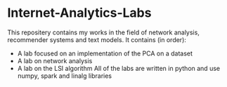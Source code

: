 # Internet-Analytics-Labs

This repositery contains my works in the field of network analysis, recommender systems and text models. It contains (in order):
- A lab focused on an implementation of the PCA on a dataset
- A lab on network analysis
- A lab on the LSI algorithm
All of the labs are written in python and use numpy, spark and linalg libraries
